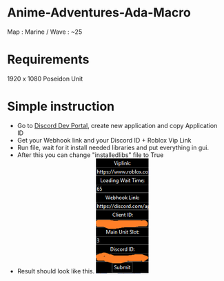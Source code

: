 # Anime-Adventures-Ada-Macro
Map : Marine / Wave : ~25

# Requirements 
1920 x 1080
Poseidon Unit

# Simple instruction
- Go to [Discord Dev Portal](https://discord.com/developers/applications), create new application and copy Application ID
- Get your Webhook link and your Discord ID + Roblox Vip Link
- Run file, wait for it install needed libraries and put everything in gui.
- After this you can change "installedlibs" file to True
- Result should look like this.
![](result.png)
